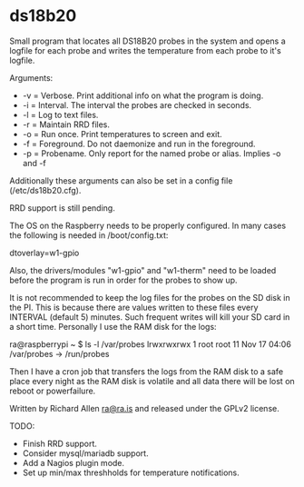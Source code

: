 # ds18b20
Small program that locates all DS18B20 probes in the system
and opens a logfile for each probe and writes the temperature
from each probe to it's logfile.

Arguments:
* -v = Verbose.  Print additional info on what the program is doing.
* -i = Interval. The interval the probes are checked in seconds.
* -l = Log to text files.
* -r = Maintain RRD files.
* -o = Run once. Print temperatures to screen and exit.
* -f = Foreground.  Do not daemonize and run in the foreground.
* -p = Probename. Only report for the named probe or alias. Implies -o and -f

Additionally these arguments can also be set in a config file (/etc/ds18b20.cfg).

RRD support is still pending.

The OS on the Raspberry needs to be properly configured.    In many cases the
following is needed in /boot/config.txt:

dtoverlay=w1-gpio

Also, the drivers/modules "w1-gpio" and "w1-therm" need to be loaded before the
program is run in order for the probes to show up.

It is not recommended to keep the log files for the probes on the SD disk in the PI.
This is because there are values written to these files every INTERVAL (default 5)
minutes.   Such frequent writes will kill your SD card in a short time.
Personally I use the RAM disk for the logs:

ra@raspberrypi ~ $ ls -l /var/probes
lrwxrwxrwx 1 root root 11 Nov 17 04:06 /var/probes -> /run/probes

Then I have a cron job that transfers the logs from the RAM disk to a safe
place every night as the RAM disk is volatile and all data there will be
lost on reboot or powerfailure.

Written by Richard Allen <ra@ra.is> and released under the GPLv2 license.

TODO:
* Finish RRD support.
* Consider mysql/mariadb support.
* Add a Nagios plugin mode.
* Set up min/max threshholds for temperature notifications.

